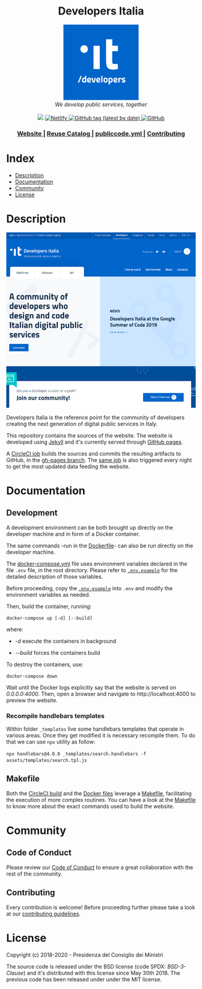 <h1 align="center">Developers Italia</h1>

<div align="center">
<img src="logo.png">
</div>
<div align="center">
<i> We develop public services, together </i>
</div>

<br />

 <!-- Badges -->
<div align="center">
    <!-- CircleCI-->
	<a href="https://circleci.com/gh/italia/developers.italia.it"><img src="https://circleci.com/gh/italia/developers.italia.it.svg?style=shield"></a>
    <a href="https://app.netlify.com/sites/developers-italia/deploys">
    <img alt="Netlify" src="https://img.shields.io/netlify/92a97b26-4e6c-4408-9270-9603f951eccf">
    </a>
    <a href="https://github.com/italia/developers.italia.it/releases">
      <img alt="GitHub tag (latest by date)" src="https://img.shields.io/github/v/tag/italia/developers.italia.it">
    </a>
	<a href="LICENSE.md">
      <img alt="GitHub" src="https://img.shields.io/github/license/italia/developers.italia.it">
    </a>
</div>

<div align="center">
  <h3>
    <a href="https://developers.italia.it">
      Website
    </a>
    <span> | </span>
    <a href="https://developers.italia.it/en/software">
      Reuse Catalog
    </a>
    <span> | </span> 
    <a href="https://github.com/italia/publiccode.yml">
      publiccode.yml
    </a>
    <span> | </span>  
    <a href="CONTRIBUTING.md">
      Contributing
    </a>
  </h3>
</div>


# Index

- [Description](#description)
- [Documentation](#documentation)
- [Community](#community)
- [License](#license)


# Description

<div align="center">
	<img alt="Developers Italia Homepage" src="screenshot.png" />
</div>


Developers Italia is the reference point for the community of developers creating the next generation of digital public services in Italy.

This repository contains the sources of the website. 
The website is developed using [Jekyll](https://jekyllrb.com/) and it's currently served through [GitHub pages](https://pages.github.com/).

A [CircleCI job](.circleci/config.yml) builds the sources and commits the resulting artifacts to GitHub, in the [gh-pages branch](https://github.com/italia/developers.italia.it/tree/gh-pages). The [same job](.circleci/config.yml) is also triggered every night to get the most updated data feeding the website.

# Documentation
## Development 

A development environment can be both brought up directly on the developer machine and in form of a Docker container.

The same commands -run in the [Dockerfile](Dockerfile)- can also be run directly on the developer machine.

The [docker-compose.yml](docker-compose.yml) file uses environment variables declared in the file `.env` file, in the root directory.
Please refer to [`.env.example`](.env.example) for the detailed description of those variables.

Before proceeding, copy the [`.env.example`](.env.example) into `.env` and modify the environment variables as needed.

Then, build the container, running:

```shell
docker-compose up [-d] [--build]
```

where:

* *-d* execute the containers in background

* *--build* forces the containers build

To destroy the containers, use:

```shell
docker-compose down
```

Wait until the Docker logs explicitly say that the website is served on *0.0.0.0:4000*. Then, open a browser and navigate to http://localhost:4000 to preview the website.

### Recompile handlebars templates
Within folder `_templates` live some handlebars templates that operate in various areas.
Once they get modified it is necessary recompile them. To do that we can use `npx` utility as follow:

`npx handlebars@4.0.0 _templates/search.handlebars -f assets/templates/search.tpl.js`


## Makefile

Both the [CircleCI build](.circleci/config.yml) and the [Docker files](docker-compose.yml) leverage a [Makefile](Makefile), facilitating the execution of more complex routines.
You can have a look at the [Makefile](Makefile) to know more about the exact commands used to build the website.

# Community

## Code of Conduct
Please review our [Code of Conduct](CODE_OF_CONDUCT.md) to ensure a great collaboration with the rest of the community. 

## Contributing
Every contribution is welcome! Before proceeding further please take a look at our [contributing guidelines](CONTRIBUTING.md). 

# License

Copyright (c) 2018-2020 - Presidenza del Consiglio dei Ministri

The source code is released under the BSD license (code SPDX: *BSD-3-Clause*) and it's distributed with this license since May 30th 2018. The previous code has been released under under the MIT license.
